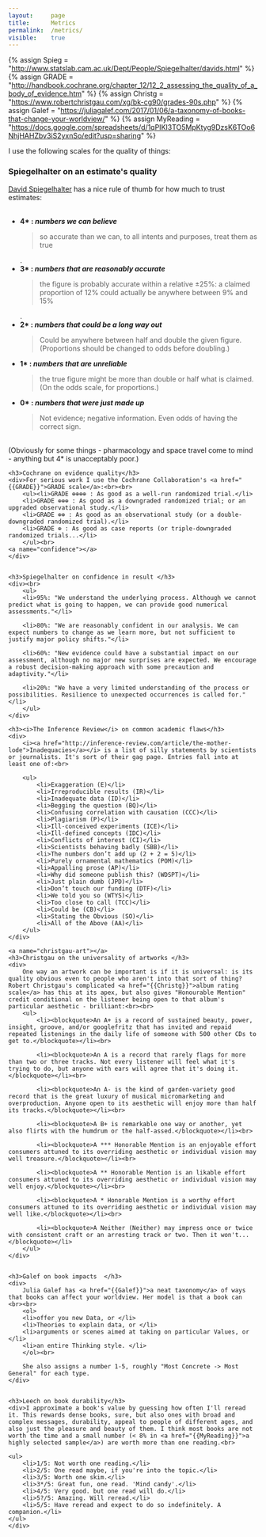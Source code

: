 ```yaml
---
layout: 	page
title: 		Metrics
permalink: 	/metrics/
visible:	true
---
```


{% assign Spieg = "http://www.statslab.cam.ac.uk/Dept/People/Spiegelhalter/davids.html" %}
{% assign GRADE = "http://handbook.cochrane.org/chapter_12/12_2_assessing_the_quality_of_a_body_of_evidence.htm" %}
{% assign Christg = "https://www.robertchristgau.com/xg/bk-cg90/grades-90s.php" %}
{% assign Galef = "https://juliagalef.com/2017/01/06/a-taxonomy-of-books-that-change-your-worldview/" %}
{% assign MyReading =	"https://docs.google.com/spreadsheets/d/1qPIKI3TO5MpKtyg9DzsK6TOo6NhjHAHZbv3iS2yxnSo/edit?usp=sharing" %}



I use the following scales for the quality of things:
<a name="spiegel-quality"></a>

<div class="accordion">
	<h3>Spiegelhalter on an estimate's quality</h3>
	<div><a href="{{Spieg}}">David Spiegelhalter</a> has a nice rule of thumb for how much to trust estimates:<br>
	<br><ul>
	<li><b>4* : <i>numbers we can believe</i></b>
		<div><blockquote>so accurate than we can, to all intents and purposes, treat them as true</blockquote>.</div>
	</li>
	<li>
		<b>3* : <i>numbers that are reasonably accurate</i></b>
		<div><blockquote>the figure is probably accurate within a relative ±25%: a claimed proportion of 12% could actually be anywhere between 9% and 15%</blockquote>.</div>
	</li>
	<li>
		<b>2* : <i>numbers that could be a long way out</i></b>
		<div><blockquote>Could be anywhere between half and double the given figure. (Proportions should be changed to odds before doubling.)</blockquote></div>
	</li>
	<li>
		<b>1* : <i>numbers that are unreliable</i></b>
		<div><blockquote>the true figure might be more than double or half what is claimed.<br>
		(On the odds scale, for proportions.)</blockquote></div>
	</li>
	<li>
		<b>0* : <i>numbers that were just made up</i></b>
		<div><blockquote>Not evidence; negative information. Even odds of having the correct sign.</blockquote></div>
	</li>
	</ul><br>
	(Obviously for some things - pharmacology and space travel come to mind - anything but 4* is unacceptably poor.)
	<a name="cochrane-quality"></a>
	</div>


	<h3>Cochrane on evidence quality</h3>
	<div>For serious work I use the Cochrane Collaboration's <a href="{{GRADE}}">GRADE scale</a>:<br><br>
		<ul><li>GRADE ⊕⊕⊕⊕ : As good as a well-run randomized trial.</li>
		<li>GRADE ⊕⊕⊕ : As good as a downgraded randomized trial; or an upgraded observational study.</li>
		<li>GRADE ⊕⊕ : As good as an observational study (or a double-downgraded randomized trial).</li>
		<li>GRADE ⊕ : As good as case reports (or triple-downgraded randomized trials...</li>
		</ul><br>
	<a name="confidence"></a>
	</div>


	<h3>Spiegelhalter on confidence in result </h3>
	<div><br>
		<ul>
		<li>95%: "We understand the underlying process. Although we cannot predict what is going to happen, we can provide good numerical assessments."</li>

		<li>80%: "We are reasonably confident in our analysis. We can expect numbers to change as we learn more, but not sufficient to justify major policy shifts."</li>

		<li>60%: "New evidence could have a substantial impact on our assessment, although no major new surprises are expected. We encourage a robust decision-making approach with some precaution and adaptivity."</li>

		<li>20%: "We have a very limited understanding of the process or possibilities. Resilience to unexpected occurrences is called for."</li>
		</ul>
	</div>

	<h3><i>The Inference Review</i> on common academic flaws</h3>
	<div>
		<i><a href="http://inference-review.com/article/the-mother-lode">Inadequacies</a></i> is a list of silly statements by scientists or journalists. It's sort of their gag page. Entries fall into at least one of:<br>

		<ul>
    		<li>Exaggeration (E)</li>
    		<li>Irreproducible results (IR)</li>
    		<li>Inadequate data (ID)</li>
    		<li>Begging the question (BQ)</li>
    		<li>Confusing correlation with causation (CCC)</li>
    		<li>Plagiarism (P)</li>
    		<li>Ill-conceived experiments (ICE)</li>
    		<li>Ill-defined concepts (IDC)</li>
    		<li>Conflicts of interest (CI)</li>
    		<li>Scientists behaving badly (SBB)</li>
    		<li>The numbers don’t add up (2 + 2 = 5)</li>
    		<li>Purely ornamental mathematics (POM)</li>
    		<li>Appalling prose (AP)</li>
    		<li>Why did someone publish this? (WDSPT)</li>
    		<li>Just plain dumb (JPD)</li>
    		<li>Don’t touch our funding (DTF)</li>
    		<li>We told you so (WTYS)</li>
    		<li>Too close to call (TCC)</li>
    		<li>Could be (CB)</li>
    		<li>Stating the Obvious (SO)</li>
    		<li>All of the Above (AA)</li>
		</ul>
	</div>

	<a name="christgau-art"></a>
	<h3>Christgau on the universality of artworks </h3>
	<div>
		One way an artwork can be important is if it is universal: is its quality obvious even to people who aren't into that sort of thing? Robert Christgau's complicated <a href="{{Christg}}">album rating scale</a> has this at its apex, but also gives "Honourable Mention" credit conditional on the listener being open to that album's particular aesthetic - brilliant:<br><br>
		<ul>	
	 		<li><blockquote>An A+ is a record of sustained beauty, power, insight, groove, and/or googlefritz that has invited and repaid repeated listenings in the daily life of someone with 500 other CDs to get to.</blockquote></li><br>

			<li><blockquote>An A is a record that rarely flags for more than two or three tracks. Not every listener will feel what it's trying to do, but anyone with ears will agree that it's doing it.</blockquote></li><br>

			<li><blockquote>An A- is the kind of garden-variety good record that is the great luxury of musical micromarketing and overproduction. Anyone open to its aesthetic will enjoy more than half its tracks.</blockquote></li><br>

			<li><blockquote>A B+ is remarkable one way or another, yet also flirts with the humdrum or the half-assed.</blockquote></li><br>

			<li><blockquote>A *** Honorable Mention is an enjoyable effort consumers attuned to its overriding aesthetic or individual vision may well treasure.</blockquote></li><br>

			<li><blockquote>A ** Honorable Mention is an likable effort consumers attuned to its overriding aesthetic or individual vision may well enjoy.</blockquote></li><br>

			<li><blockquote>A * Honorable Mention is a worthy effort consumers attuned to its overriding aesthetic or individual vision may well like.</blockquote></li><br>

			<li><blockquote>A Neither (Neither) may impress once or twice with consistent craft or an arresting track or two. Then it won't...</blockquote></li>
		</ul>
	</div>


	<h3>Galef on book impacts  </h3>
	<div>
		Julia Galef has <a href="{{Galef}}">a neat taxonomy</a> of ways that books can affect your worldview. Her model is that a book can <br><br>
		<ol>
		<li>offer you new Data, or </li>
		<li>Theories to explain data, or </li>
		<li>arguments or scenes aimed at taking on particular Values, or </li>
		<li>an entire Thinking style. </li>
		</ol><br>

		She also assigns a number 1-5, roughly "Most Concrete -> Most General" for each type.
	</div>


	<h3>Leech on book durability</h3>
	<div>I approximate a book's value by guessing how often I'll reread it. This rewards dense books, sure, but also ones with broad and complex messages, durability, appeal to people of different ages, and also just the pleasure and beauty of them. I think most books are not worth the time and a small number (< 8% in <a href="{{MyReading}}">a highly selected sample</a>) are worth more than one reading.<br>

	<ul>
		<li>1/5: Not worth one reading.</li>
		<li>2/5: One read maybe, if you're into the topic.</li>
		<li>3/5: Worth one skim.</li>
		<li>3*/5: Great fun, one read. 'Mind candy'.</li>
		<li>4/5: Very good. but one read will do.</li>
		<li>5?/5: Amazing. Will reread.</li>
		<li>5/5: Have reread and expect to do so indefinitely. A companion.</li>
	</ul>
	</div>
</div>

